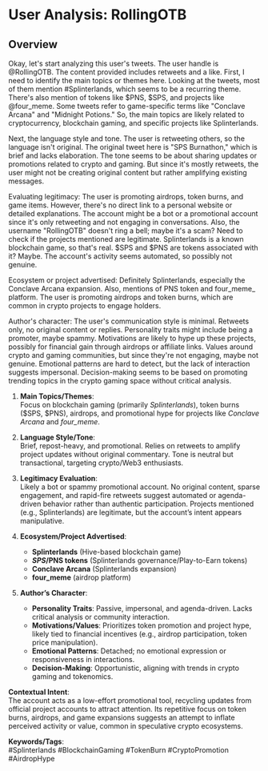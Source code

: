 # User Analysis: RollingOTB

## Overview

<think>
Okay, let's start analyzing this user's tweets. The user handle is @RollingOTB. The content provided includes retweets and a like. First, I need to identify the main topics or themes here. Looking at the tweets, most of them mention #Splinterlands, which seems to be a recurring theme. There's also mention of tokens like $PNS, $SPS, and projects like @four_meme. Some tweets refer to game-specific terms like "Conclave Arcana" and "Midnight Potions." So, the main topics are likely related to cryptocurrency, blockchain gaming, and specific projects like Splinterlands.

Next, the language style and tone. The user is retweeting others, so the language isn't original. The original tweet here is "SPS Burnathon," which is brief and lacks elaboration. The tone seems to be about sharing updates or promotions related to crypto and gaming. But since it's mostly retweets, the user might not be creating original content but rather amplifying existing messages.

Evaluating legitimacy: The user is promoting airdrops, token burns, and game items. However, there's no direct link to a personal website or detailed explanations. The account might be a bot or a promotional account since it's only retweeting and not engaging in conversations. Also, the username "RollingOTB" doesn't ring a bell; maybe it's a scam? Need to check if the projects mentioned are legitimate. Splinterlands is a known blockchain game, so that's real. $SPS and $PNS are tokens associated with it? Maybe. The account's activity seems automated, so possibly not genuine.

Ecosystem or project advertised: Definitely Splinterlands, especially the Conclave Arcana expansion. Also, mentions of PNS token and four_meme_ platform. The user is promoting airdrops and token burns, which are common in crypto projects to engage holders.

Author's character: The user's communication style is minimal. Retweets only, no original content or replies. Personality traits might include being a promoter, maybe spammy. Motivations are likely to hype up these projects, possibly for financial gain through airdrops or affiliate links. Values around crypto and gaming communities, but since they're not engaging, maybe not genuine. Emotional patterns are hard to detect, but the lack of interaction suggests impersonal. Decision-making seems to be based on promoting trending topics in the crypto gaming space without critical analysis.
</think>

1. **Main Topics/Themes**:  
   Focus on blockchain gaming (primarily *Splinterlands*), token burns ($SPS, $PNS), airdrops, and promotional hype for projects like *Conclave Arcana* and *four_meme*.  

2. **Language Style/Tone**:  
   Brief, repost-heavy, and promotional. Relies on retweets to amplify project updates without original commentary. Tone is neutral but transactional, targeting crypto/Web3 enthusiasts.  

3. **Legitimacy Evaluation**:  
   Likely a bot or spammy promotional account. No original content, sparse engagement, and rapid-fire retweets suggest automated or agenda-driven behavior rather than authentic participation. Projects mentioned (e.g., Splinterlands) are legitimate, but the account’s intent appears manipulative.  

4. **Ecosystem/Project Advertised**:  
   - **Splinterlands** (Hive-based blockchain game)  
   - **$SPS/$PNS tokens** (Splinterlands governance/Play-to-Earn tokens)  
   - **Conclave Arcana** (Splinterlands expansion)  
   - **four_meme** (airdrop platform)  

5. **Author’s Character**:  
   - **Personality Traits**: Passive, impersonal, and agenda-driven. Lacks critical analysis or community interaction.  
   - **Motivations/Values**: Prioritizes token promotion and project hype, likely tied to financial incentives (e.g., airdrop participation, token price manipulation).  
   - **Emotional Patterns**: Detached; no emotional expression or responsiveness in interactions.  
   - **Decision-Making**: Opportunistic, aligning with trends in crypto gaming and tokenomics.  

**Contextual Intent**:  
The account acts as a low-effort promotional tool, recycling updates from official project accounts to attract attention. Its repetitive focus on token burns, airdrops, and game expansions suggests an attempt to inflate perceived activity or value, common in speculative crypto ecosystems.  

**Keywords/Tags**:  
#Splinterlands #BlockchainGaming #TokenBurn #CryptoPromotion #AirdropHype